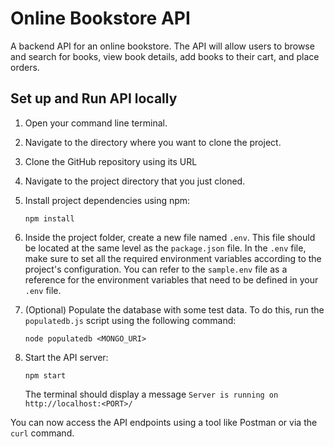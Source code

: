 # Online Bookstore API

A backend API for an online bookstore. The API will allow users to browse and search for books, view book details, add books to their cart, and place orders.

## Set up and Run API locally

1. Open your command line terminal.
2. Navigate to the directory where you want to clone the project.
3. Clone the GitHub repository using its URL
4. Navigate to the project directory that you just cloned.
5. Install project dependencies using npm:

    ```
    npm install
    ```
6. Inside the project folder, create a new file named `.env`. This file should be located at the same level as the `package.json` file. In the `.env` file, make sure to set all the required environment variables according to the project's configuration. You can refer to the `sample.env` file as a reference for the environment variables that need to be defined in your `.env` file.
7. (Optional) Populate the database with some test data. To do this, run the `populatedb.js` script using the following command:

    ```
    node populatedb <MONGO_URI>
    ```
8. Start the API server:
    
    ```
    npm start
    ```
    The terminal should display a message `Server is running on http://localhost:<PORT>/`

You can now access the API endpoints using a tool like Postman or via the `curl` command.
